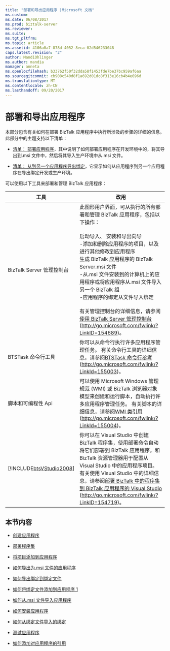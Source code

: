 ```yaml
---
title: "部署和导出应用程序 |Microsoft 文档"
ms.custom: 
ms.date: 06/08/2017
ms.prod: biztalk-server
ms.reviewer: 
ms.suite: 
ms.tgt_pltfrm: 
ms.topic: article
ms.assetid: 4106a0a7-878d-4052-8eca-02d546233048
caps.latest.revision: "2"
author: MandiOhlinger
ms.author: mandia
manager: anneta
ms.openlocfilehash: b33762f50f32dda58f1453fde7be37bc959af6aa
ms.sourcegitcommit: cb908c540d8f1a692d01dc8f313e16cb4b4e696d
ms.translationtype: MT
ms.contentlocale: zh-CN
ms.lasthandoff: 09/20/2017
---
```

# <a name="deploying-and-exporting-an-application"></a>部署和导出应用程序
本部分包含有关如何在部署 BizTalk 应用程序中执行所涉及的步骤的详细的信息。 此部分中的主题支持以下清单：  
  
-   [清单： 部署应用程序](../technical-guides/checklist-deploying-an-application.md)，其中说明了如何部署应用程序在开发环境中的，将其导出到.msi 文件中，然后将其导入生产环境中从.msi 文件。  
  
-   [清单： 从到另一个应用程序导出绑定](../technical-guides/checklist-exporting-bindings-from-one-application-to-another.md)，它显示如何从应用程序到另一个应用程序在导出绑定开发或生产环境。  
  
 可以使用以下工具来部署和管理 BizTalk 应用程序：  
  
|工具|改用|  
|----------|---------|  
|BizTalk Server 管理控制台|此图形用户界面，可从执行的所有部署和管理 BizTalk 应用程序，包括以下操作：<br /><br /> 启动导入、 安装和导出向导<br />-添加和删除应用程序的项目，以及进行其他修改到应用程序<br />生成 BizTalk 应用程序的 BizTalk Server.msi 文件<br />-从.msi 文件安装到的计算机上的应用程序或将应用程序从.msi 文件导入另一个 BizTalk 组<br />-应用程序的绑定从文件导入绑定<br /><br /> 有关管理控制台的详细信息，请参阅[使用 BizTalk Server 管理控制台](http://go.microsoft.com/fwlink/?LinkID=154689)(http://go.microsoft.com/fwlink/?LinkID=154689)。|  
|BTSTask 命令行工具|你可以从命令行执行许多应用程序管理任务。 有关命令行工具的详细信息，请参阅[BTSTask 命令行参考](http://go.microsoft.com/fwlink/?LinkId=155003)(http://go.microsoft.com/fwlink/?LinkId=155003)。|  
|脚本和可编程性 Api|可以使用 Microsoft Windows 管理规范 (WMI) 或 BizTalk 浏览器对象模型来创建和运行脚本，自动执行许多应用程序管理任务。 有关脚本的详细信息，请参阅[WMI 类引用](http://go.microsoft.com/fwlink/?LinkId=155004)(http://go.microsoft.com/fwlink/?LinkId=155004)。|  
|[!INCLUDE[btsVStudio2008](../includes/btsvstudio2008-md.md)]|你可以在 Visual Studio 中创建 BizTalk 程序集，使用部署命令自动将它们部署到 BizTalk 应用程序，和 BizTalk 资源管理器用于配置从 Visual Studio 中的应用程序项目。 有关使用 Visual Studio 中的详细信息，请参阅[部署 BizTalk 中的程序集到 BizTalk 应用程序的 Visual Studio](http://go.microsoft.com/fwlink/?LinkID=154719) (http://go.microsoft.com/fwlink/?LinkID=154719)。|  
  
## <a name="in-this-section"></a>本节内容  
  
-   [创建应用程序](../technical-guides/creating-an-application.md)  
  
-   [部署程序集](../technical-guides/deploying-an-assembly.md)  
  
-   [将项目添加到应用程序](../technical-guides/adding-artifacts-to-an-application.md)  
  
-   [如何导出为.msi 文件的应用程序](../technical-guides/how-to-export-an-application-to-an-msi-file.md)  
  
-   [如何导出绑定到绑定文件](../technical-guides/how-to-export-bindings-to-a-binding-file.md)  
  
-   [如何将绑定文件添加到应用程序 1](../technical-guides/how-to-add-a-binding-file-to-an-application1.md)  
  
-   [如何从.msi 文件导入应用程序](../technical-guides/how-to-import-an-application-from-an-msi-file.md)  
  
-   [如何安装应用程序](../technical-guides/how-to-install-an-application.md)  
  
-   [如何从绑定文件导入的绑定](../technical-guides/how-to-import-bindings-from-a-binding-file.md)  
  
-   [测试应用程序](../technical-guides/testing-an-application.md)  
  
-   [如何添加对应用程序的引用](../technical-guides/how-to-add-a-reference-to-an-application.md)